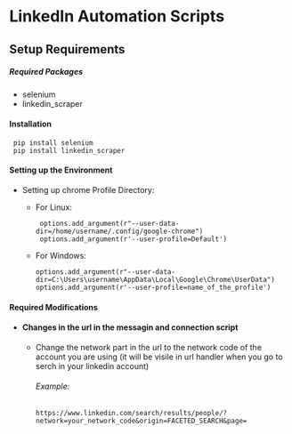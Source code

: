 # LinkedIn Automation Scripts

## Setup Requirements
##### Required Packages
* selenium
* linkedin_scraper

#### Installation
` pip install selenium`
<br>
` pip install linkedin_scraper`

#### Setting up the Environment
* Setting up chrome Profile Directory:
  * For Linux:
    
    ` options.add_argument(r"--user-data-dir=/home/username/.config/google-chrome")`
    <br>
    ` options.add_argument(r'--user-profile=Default')`

  * For Windows:
    
    `options.add_argument(r"--user-data-dir=C:\Users\username\AppData\Local\Google\Chrome\UserData")`
    `options.add_argument(r'--user-profile=name_of_the_profile')`


#### Required Modifications
  * #### Changes in the url in the messagin and connection script
      - Change the network part in the url to the network code of the account you are using (it will be visile in url handler when you go to serch in your linkedin account)
        
        ###### Example:
        `https://www.linkedin.com/search/results/people/?network=your_network_code&origin=FACETED_SEARCH&page=`
